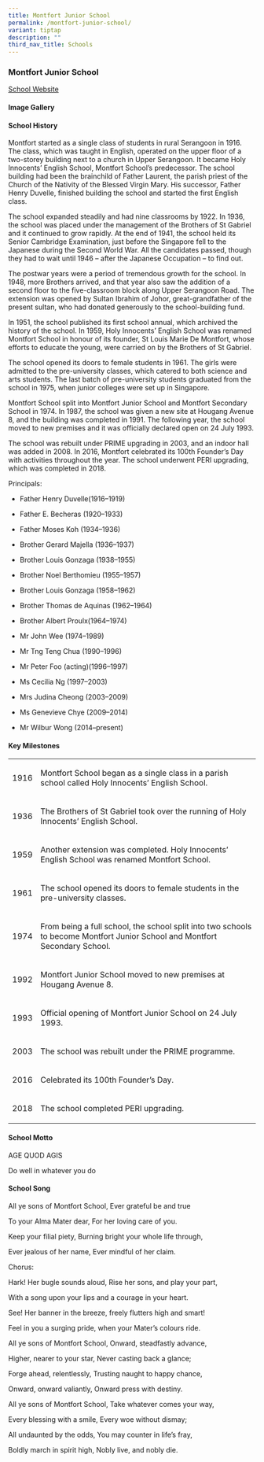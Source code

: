 ```yaml
---
title: Montfort Junior School
permalink: /montfort-junior-school/
variant: tiptap
description: ""
third_nav_title: Schools
---
```

<h3><strong>Montfort Junior School</strong></h3>
<p><a href="https://www.montfortjunior.moe.edu.sg/" rel="noopener noreferrer nofollow" target="_blank">School Website</a>
</p>
<h4><strong>Image Gallery</strong></h4>
<p></p>
<p></p>
<h4><strong>School History</strong></h4>
<p>Montfort started as a single class of students in rural Serangoon in 1916.
The class, which was taught in English, operated on the upper floor of
a two-storey building next to a church in Upper Serangoon. It became Holy
Innocents’ English School, Montfort School’s predecessor. The school building
had been the brainchild of Father Laurent, the parish priest of the Church
of the Nativity of the Blessed Virgin Mary. His successor, Father Henry
Duvelle, finished building the school and started the first English class.</p>
<p>The school expanded steadily and had nine classrooms by 1922. In 1936,
the school was placed under the management of the Brothers of St Gabriel
and it continued to grow rapidly. At the end of 1941, the school held its
Senior Cambridge Examination, just before the Singapore fell to the Japanese
during the Second World War. All the candidates passed, though they had
to wait until 1946 – after the Japanese Occupation – to find out.</p>
<p>The postwar years were a period of tremendous growth for the school. In
1948, more Brothers arrived, and that year also saw the addition of a second
floor to the five-classroom block along Upper Serangoon Road. The extension
was opened by Sultan Ibrahim of Johor, great-grandfather of the present
sultan, who had donated generously to the school-building fund.</p>
<p>In 1951, the school published its first school annual, which archived
the history of the school. In 1959, Holy Innocents’ English School was
renamed Montfort School in honour of its founder, St Louis Marie De Montfort,
whose efforts to educate the young, were carried on by the Brothers of
St Gabriel.</p>
<p>The school opened its doors to female students in 1961. The girls were
admitted to the pre-university classes, which catered to both science and
arts students. The last batch of pre-university students graduated from
the school in 1975, when junior colleges were set up in Singapore.</p>
<p>Montfort School split into Montfort Junior School and Montfort Secondary
School in 1974. In 1987, the school was given a new site at Hougang Avenue
8, and the building was completed in 1991. The following year, the school
moved to new premises and it was officially declared open on 24 July 1993.</p>
<p>The school was rebuilt under PRIME upgrading in 2003, and an indoor hall
was added in 2008. In 2016, Montfort celebrated its 100th Founder’s Day
with activities throughout the year. The school underwent PERI upgrading,
which was completed in 2018.</p>
<p>Principals:</p>
<ul data-tight="true" class="tight">
<li>
<p>Father Henry Duvelle(1916–1919)</p>
</li>
<li>
<p>Father E. Becheras (1920–1933)</p>
</li>
<li>
<p>Father Moses Koh (1934–1936)</p>
</li>
<li>
<p>Brother Gerard Majella (1936–1937)</p>
</li>
<li>
<p>Brother Louis Gonzaga (1938–1955)</p>
</li>
<li>
<p>Brother Noel Berthomieu (1955–1957)</p>
</li>
<li>
<p>Brother Louis Gonzaga (1958–1962)</p>
</li>
<li>
<p>Brother Thomas de Aquinas (1962–1964)</p>
</li>
<li>
<p>Brother Albert Proulx(1964–1974)</p>
</li>
<li>
<p>Mr John Wee (1974–1989)</p>
</li>
<li>
<p>Mr Tng Teng Chua (1990–1996)</p>
</li>
<li>
<p>Mr Peter Foo (acting)(1996–1997)</p>
</li>
<li>
<p>Ms Cecilia Ng (1997–2003)</p>
</li>
<li>
<p>Mrs Judina Cheong (2003–2009)</p>
</li>
<li>
<p>Ms Genevieve Chye (2009–2014)</p>
</li>
<li>
<p>Mr Wilbur Wong (2014–present)</p>
</li>
</ul>
<h4><strong>Key Milestones</strong></h4>
<table style="minWidth: 50px">
<colgroup>
<col>
<col>
</colgroup>
<tbody>
<tr>
<td rowspan="1" colspan="1">
<p>1916</p>
</td>
<td rowspan="1" colspan="1">
<p>Montfort School began as a single class in a parish school called Holy
Innocents’ English School.</p>
</td>
</tr>
<tr>
<td rowspan="1" colspan="1">
<p>1936</p>
</td>
<td rowspan="1" colspan="1">
<p>The Brothers of St Gabriel took over the running of Holy Innocents’ English
School.</p>
</td>
</tr>
<tr>
<td rowspan="1" colspan="1">
<p>1959</p>
</td>
<td rowspan="1" colspan="1">
<p>Another extension was completed. Holy Innocents’ English School was renamed
Montfort School.</p>
</td>
</tr>
<tr>
<td rowspan="1" colspan="1">
<p>1961</p>
</td>
<td rowspan="1" colspan="1">
<p>The school opened its doors to female students in the pre-university classes.</p>
</td>
</tr>
<tr>
<td rowspan="1" colspan="1">
<p>1974</p>
</td>
<td rowspan="1" colspan="1">
<p>From being a full school, the school split into two schools to become
Montfort Junior School and Montfort Secondary School.</p>
</td>
</tr>
<tr>
<td rowspan="1" colspan="1">
<p>1992</p>
</td>
<td rowspan="1" colspan="1">
<p>Montfort Junior School moved to new premises at Hougang Avenue 8.</p>
</td>
</tr>
<tr>
<td rowspan="1" colspan="1">
<p>1993</p>
</td>
<td rowspan="1" colspan="1">
<p>Official opening of Montfort Junior School on 24 July 1993.</p>
</td>
</tr>
<tr>
<td rowspan="1" colspan="1">
<p>2003</p>
</td>
<td rowspan="1" colspan="1">
<p>The school was rebuilt under the PRIME programme.</p>
</td>
</tr>
<tr>
<td rowspan="1" colspan="1">
<p>2016</p>
</td>
<td rowspan="1" colspan="1">
<p>Celebrated its 100th Founder’s Day.</p>
</td>
</tr>
<tr>
<td rowspan="1" colspan="1">
<p>2018</p>
</td>
<td rowspan="1" colspan="1">
<p>The school completed PERI upgrading.</p>
</td>
</tr>
</tbody>
</table>
<h4><strong>School Motto</strong></h4>
<p></p>
<p>AGE QUOD AGIS</p>
<p>Do well in whatever you do</p>
<h4><strong>School Song</strong></h4>
<p></p>
<p>All ye sons of Montfort School, Ever grateful be and true</p>
<p>To your Alma Mater dear, For her loving care of you.</p>
<p>Keep your filial piety, Burning bright your whole life through,</p>
<p>Ever jealous of her name, Ever mindful of her claim.</p>
<p>Chorus:</p>
<p>Hark! Her bugle sounds aloud, Rise her sons, and play your part,</p>
<p>With a song upon your lips and a courage in your heart.</p>
<p>See! Her banner in the breeze, freely flutters high and smart!</p>
<p>Feel in you a surging pride, when your Mater’s colours ride.</p>
<p>All ye sons of Montfort School, Onward, steadfastly advance,</p>
<p>Higher, nearer to your star, Never casting back a glance;</p>
<p>Forge ahead, relentlessly, Trusting naught to happy chance,</p>
<p>Onward, onward valiantly, Onward press with destiny.</p>
<p>All ye sons of Montfort School, Take whatever comes your way,</p>
<p>Every blessing with a smile, Every woe without dismay;</p>
<p>All undaunted by the odds, You may counter in life’s fray,</p>
<p>Boldly march in spirit high, Nobly live, and nobly die.</p>
<p></p>
<p></p>
<p></p>